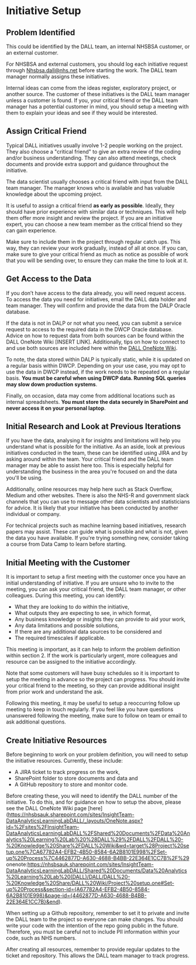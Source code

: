 # Initiative Setup

## Problem Identified
This could be identified by the DALL team, an internal NHSBSA customer, or an external customer.

For NHSBSA and external customers, you should log each initiative request through Nhsbsa.dall@nhs.net before starting the work. The DALL team manager normally assigns these initiatives.

Internal ideas can come from the ideas register, exploratory project, or another source. The customer of these initiatives is the DALL team manager unless a customer is found. If you, your critical friend or the DALL team manager has a potential customer in mind, you should setup a meeting with them to explain your ideas and see if they would be interested.

## Assign Critical Friend
Typical DALL initiatives usually involve 1-2 people working on the project. They also choose a "critical friend" to give an extra review of the coding and/or business understanding. They can also attend meetings, check documents and provide extra support and guidance throughout the initiative.

The data scientist usually chooses a critical friend with input from the DALL team manager. The manager knows who is available and has valuable knowledge about the upcoming project.

It is useful to assign a critical friend **as early as possible**. Ideally, they should have prior experience with similar data or techniques. This will help them offer more insight and review the project. If you are an initiative expert, you can choose a new team member as the critical friend so they can gain experience.

Make sure to include them in the project through regular catch ups. This way, they can review your work gradually, instead of all at once. If you can, make sure to give your critical friend as much as notice as possible of work that you will be sending over, to ensure they can make the time to look at it.

## Get Access to the Data
If you don’t have access to the data already, you will need request access. To access the data you need for initiatives, email the DALL data holder and team manager. They will confirm and provide the data from the DALP Oracle database.

If the data is not in DALP or not what you need, you can submit a service request to access to the required data in the DWCP Oracle database.
Advice on how to request data from both sources can be found within the DALL OneNote Wiki [INSERT LINK]. Additionally, tips on how to connect to and use both sources are included here within the [DALL OneNote Wiki](https://www.google.com/).

To note, the data stored within DALP is typically static, while it is updated on a regular basis within DWCP. Depending on your use case, you may opt to use the data in DWCP instead, if the work needs to be repeated on a regular basis. **You must be careful when using DWCP data. Running SQL queries may slow down production systems**.

Finally, on occasion, data may come from additional locations such as internal spreadsheets. **You must store the data securely in SharePoint and never access it on your personal laptop**.

## Initial Research and Look at Previous Iterations
If you have the data, analysing it for insights and limitations will help you understand what is possible for the initiative.
As an aside, look at previous initiatives conducted in the team, these can be identified using JIRA and by asking around within the team. Your critical friend and the DALL team manager may be able to assist here too. This is especially helpful for understanding the business in the area you're focused on and the data you'll be using.

Additionally, online resources may help here such as Stack Overflow, Medium and other websites. There is also the NHS-R and government slack channels that you can use to message other data scientists and statisticians for advice. It is likely that your initiative has been conducted by another individual or company.

For technical projects such as machine learning based initiatives, research papers may assist. These can guide what is possible and what is not, given the data you have available.  If you're trying something new, consider taking a course from Data Camp to learn before starting.

## Initial Meeting with the Customer
It is important to setup a first meeting with the customer once you have an initial understanding of initiative. If you are unsure who to invite to the meeting, you can ask your critical friend, the DALL team manager, or other colleagues. During this meeting, you can identify:

* What they are looking to do within the initiative,
* What outputs they are expecting to see, in which format,
* Any business knowledge or insights they can provide to aid your work,
* Any data limitations and possible solutions,
* If there are any additional data sources to be considered and
* The required timescales if applicable.

This meeting is important, as it can help to inform the problem definition within section 2. If the work is particularly urgent, more colleagues and resource can be assigned to the initiative accordingly.

Note that some customers will have busy schedules so it is important to setup the meeting in advance so the project can progress. You should invite your critical friend to the meeting, so they can provide additional insight from prior work and understand the ask.

Following this meeting, it may be useful to setup a reoccurring follow up meeting to keep in touch regularly. If you feel like you have questions unanswered following the meeting, make sure to follow on team or email to ask additional questions.

## Create Initiative Resources
Before beginning to work on your problem definition, you will need to setup the initiative resources. Currently, these include:

* A JIRA ticket to track progress on the work,
* SharePoint folder to store documents and data and
* A GitHub repository to store and monitor code.

Before creating these, you will need to identify the DALL number of the initiative. To do this, and for guidance on how to setup the above, please see the DALL OneNote Wiki page [here](https://nhsbsauk.sharepoint.com/sites/InsightTeam-DataAnalyticsLearningLabDALL/_layouts/OneNote.aspx?id=%2Fsites%2FInsightTeam-DataAnalyticsLearningLabDALL%2FShared%20Documents%2FData%20Analytics%20Learning%20Lab%20%28DALL%29%2FDALL%2FDALL%20-%20Knowledge%20Share%2FDALL%20Wiki&wd=target%28Project%20setup.one%7CA67782A4-EFB2-4B50-8584-6A2B8101E998%2FSet-up%20Process%7C4462877D-A630-4688-B4BB-22E364E1CC7B%2F%29
onenote:https://nhsbsauk.sharepoint.com/sites/InsightTeam-DataAnalyticsLearningLabDALL/Shared%20Documents/Data%20Analytics%20Learning%20Lab%20(DALL)/DALL/DALL%20-%20Knowledge%20Share/DALL%20Wiki/Project%20setup.one#Set-up%20Process&section-id={A67782A4-EFB2-4B50-8584-6A2B8101E998}&page-id={4462877D-A630-4688-B4BB-22E364E1CC7B}&end).

When setting up a Github repository, remember to set it to private and invite the DALL team to the project so everyone can make changes. You should write your code with the intention of the repo going public in the future. Therefore, you must be careful not to include PII information within your code, such as NHS numbers.

After creating all resources, remember to provide regular updates to the ticket and repository. This allows the DALL team manager to track progress.
